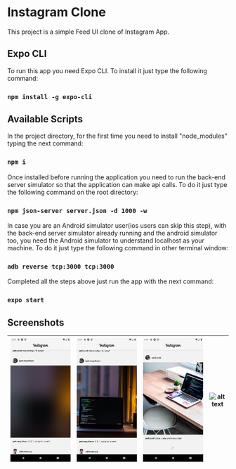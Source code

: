 # Instagram Clone
This project is a simple Feed UI clone of Instagram App.

## Expo CLI
To run this app you need Expo CLI. To install it just type the following command:
### `npm install -g expo-cli`

## Available Scripts

In the project directory, for the first time you need to install "node_modules" typing the next command:
### `npm i`

Once installed before running the application you need to run the back-end server simulator so that the application can make api calls. To do it just type the following command on the root directory:
### `npm json-server server.json -d 1000 -w`

In case you are an Android simulator user(ios users can skip this step), with the back-end server simulator already running and the android simulator too, you need the Android simulator to understand localhost as your machine. To do it just type the following command in other terminal window:
### `adb reverse tcp:3000 tcp:3000`

Completed all the steps above just run the app with the next command:
### `expo start`

## Screenshots

| ![alt text](https://github.com/joaomnabais/instagram-clone/blob/master/assets/screenshots/1.png) | ![alt text](https://github.com/joaomnabais/instagram-clone/blob/master/assets/screenshots/2.png) | ![alt text](https://github.com/joaomnabais/instagram-clone/blob/master/assets/screenshots/3.png) | ![alt text](https://github.com/joaomnabais/instagram-clone/blob/master/assets/screenshots/4.gif) |
| :---: | :---: | :---: | :---: |
